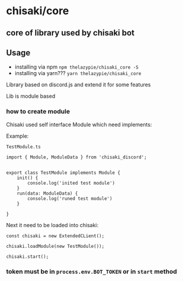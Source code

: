 # **chisaki/core**
## core of library used by chisaki bot

## Usage

* installing via npm `npm thelazypie/chisaki_core -S`
* installing via yarn??? `yarn thelazypie/chisaki_core`

 Library based on discord.js and extend it for some features

Lib is module based

### how to create module

Chisaki used self interface Module which need implements:

Example:

```TestModule.ts```
```
import { Module, ModuleData } from 'chisaki_discord';


export class TestModule implements Module {
    init() {
        console.log('inited test module')
    }
    run(data: ModuleData) {
        console.log('runed test module')
    }

}

```

Next it need to be loaded into chisaki:

```
const chisaki = new ExtendedCLient();

chisaki.loadModule(new TestModule());

chisaki.start();

```
### **token must be in `process.env.BOT_TOKEN` or in `start` method**

